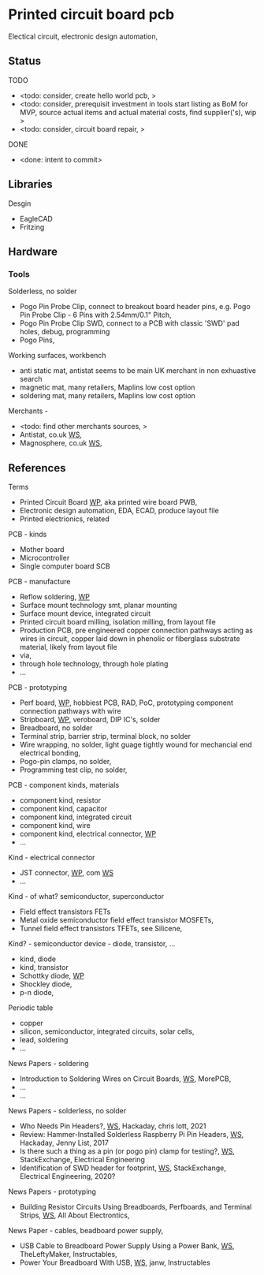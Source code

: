 # Printed circuit board pcb

Electical circuit, electronic design automation, 

## Status

TODO
* <todo: consider, create hello world pcb, >
* <todo: consider, prerequisit investment in tools start listing as BoM for MVP, source actual items and actual material costs, find supplier('s), wip >
* <todo: consider, circuit board repair, >

DONE
* <done: intent to commit>

## Libraries

Desgin
* EagleCAD
* Fritzing

## Hardware

### Tools

Solderless, no solder
* Pogo Pin Probe Clip, connect to breakout board header pins, e.g. Pogo Pin Probe Clip - 6 Pins with 2.54mm/0.1" Pitch, 
* Pogo Pin Probe Clip SWD, connect to a PCB with classic 'SWD' pad holes, debug, programming
* Pogo Pins,  

Working surfaces, workbench
* anti static mat, antistat seems to be main UK merchant in non exhuastive search
* magnetic mat, many retailers, Maplins low cost option
* soldering mat, many retailers, Maplins low cost option

Merchants - 
* <todo: find other merchants sources, >
* Antistat, co.uk [WS](https://www.antistat.co.uk/), 
* Magnosphere, co.uk [WS](https://www.magnosphere.co.uk/), 

## References

Terms
* Printed Circuit Board [WP](https://en.wikipedia.org/wiki/Printed_circuit_board), aka printed wire board PWB, 
* Electronic design automation, EDA, ECAD, produce layout file
* Printed electrionics, related

PCB - kinds
* Mother board
* Microcontroller
* Single computer board SCB

PCB - manufacture
* Reflow soldering, [WP](https://en.wikipedia.org/wiki/Reflow_soldering)
* Surface mount technology smt, planar mounting
* Surface mount device, integrated circuit
* Printed circuit board milling, isolation milling, from layout file
* Production PCB, pre engineered copper connection pathways acting as wires in circuit, copper laid down in phenolic or fiberglass substrate material, likely from layout file
* via, 
* through hole technology, through hole plating
* ...

PCB - prototyping
* Perf board, [WP](https://en.wikipedia.org/wiki/Perfboard), hobbiest PCB, RAD, PoC, prototyping component connection pathways with wire
* Stripboard, [WP](https://en.wikipedia.org/wiki/Stripboard), veroboard, DIP IC's, solder
* Breadboard, no solder
* Terminal strip, barrier strip, terminal block, no solder
* Wire wrapping, no solder, light guage tightly wound for mechancial end electrical bonding, 
* Pogo-pin clamps, no solder, 
* Programming test clip, no solder, 

PCB - component kinds, materials
* component kind, resistor
* component kind, capacitor
* component kind, integrated circuit
* component kind, wire
* component kind, electrical connector, [WP](https://en.wikipedia.org/wiki/Electrical_connector)
* ...

Kind - electrical connector
* JST connector, [WP](https://en.wikipedia.org/wiki/JST_connector), com [WS](https://www.jst-mfg.com/product/)
* ...

Kind - of what? semiconductor, superconductor
* Field effect transistors FETs
* Metal oxide semiconductor field effect transistor MOSFETs, 
* Tunnel field effect transistors TFETs, see Silicene, 

Kind? - semiconductor device - diode, transistor, ...
* kind, diode
* kind, transistor
* Schottky diode, [WP](https://en.wikipedia.org/wiki/Schottky_diode)
* Shockley diode, 
* p-n diode, 

Periodic table
* copper
* silicon, semiconductor, integrated circuits, solar cells, 
* lead, soldering
* ...

News Papers - soldering
* Introduction to Soldering Wires on Circuit Boards, [WS](https://morepcb.com/how-to-solder-wire-on-circuit-board/), MorePCB, 
* ...
* ...

News Papers - solderless, no solder
* Who Needs Pin Headers?, [WS](https://hackaday.com/2021/08/12/who-needs-pin-headers/), Hackaday, chris lott, 2021
* Review: Hammer-Installed Solderless Raspberry Pi Pin Headers, [WS](https://hackaday.com/2017/01/16/review-hammer-installed-solderless-raspberry-pi-pin-headers/), Hackaday, Jenny List, 2017
* Is there such a thing as a pin (or pogo pin) clamp for testing?, [WS](https://electronics.stackexchange.com/questions/163550/is-there-such-a-thing-as-a-pin-or-pogo-pin-clamp-for-testing), StackExchange, Electrical Engineering
* Identification of SWD header for footprint, [WS](https://electronics.stackexchange.com/questions/491487/identification-of-swd-header-for-footprint), StackExchange, Electrical Engineering, 2020?

News Papers - prototyping
* Building Resistor Circuits Using Breadboards, Perfboards, and Terminal Strips, [WS](https://www.allaboutcircuits.com/textbook/direct-current/chpt-5/building-simple-resistor-circuits/), All About Electrontics, 

News Paper - cables, beadboard power supply, 
* USB Cable to Breadboard Power Supply Using a Power Bank, [WS](https://www.instructables.com/USB-Cable-to-Breadboard-Power-Supply-Using-a-Power/), TheLeftyMaker, Instructables, 
* Power Your Breadboard With USB, [WS](https://www.instructables.com/Power-your-breadboard-with-USB/), janw, Instructables

